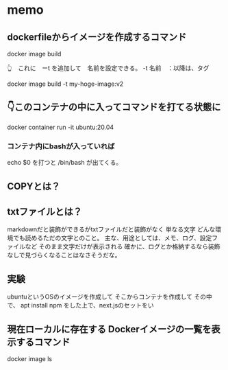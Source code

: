 # memo
## dockerfileからイメージを作成するコマンド
docker image build

👆　これに　ーt を追加して　名前を設定できる。 -t 名前　：以降は、タグ

docker image build -t my-hoge-image:v2



## 👇このコンテナの中に入ってコマンドを打てる状態に
docker container run -it ubuntu:20.04

### コンテナ内にbashが入っていれば
echo $0
を打つと
/bin/bash
が出てくる。


## COPYとは？







## txtファイルとは？
markdownだと装飾ができるがtxtファイルだと装飾がなく
単なる文字
どんな環境でも読めるただの文字とのこと。
主な、用途としては、メモ、ログ、設定ファイルなど
そのまま文字だけが表示される
確かに、ログとか格納するなら装飾なしで見づらくなることはなさそうだな。





## 実験
ubuntuというOSのイメージを作成して
そこからコンテナを作成して
その中で、
apt install npm 
をした上で、next.jsのセットをい









## 現在ローカルに存在する Dockerイメージの一覧を表示するコマンド
docker image ls






